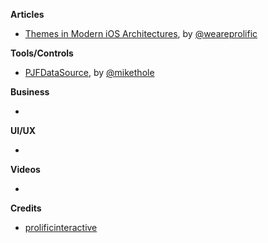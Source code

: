 
**Articles**

* [Themes in Modern iOS Architectures](http://blog.prolificinteractive.com/2016/06/10/themes-in-modern-ios-architectures/), by [@weareprolific](https://twitter.com/weareprolific)


**Tools/Controls**

* [PJFDataSource](https://github.com/square/PJFDataSource), by [@mikethole](https://twitter.com/mikethole)

**Business**

*

**UI/UX**

*

**Videos**

*

**Credits**

* [prolificinteractive](https://github.com/prolificinteractive)
